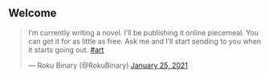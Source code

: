 ## Welcome 


<blockquote class="twitter-tweet"><p lang="en" dir="ltr">I’m currently writing a novel. I’ll be publishing it online piecemeal. You can get it for as little as free. Ask me and I’ll start sending to you when it starts going out. <a href="https://twitter.com/hashtag/art?src=hash&amp;ref_src=twsrc%5Etfw">#art</a></p>&mdash; Roku Binary (@RokuBinary) <a href="https://twitter.com/RokuBinary/status/1353847911520620544?ref_src=twsrc%5Etfw">January 25, 2021</a></blockquote> <script async src="https://platform.twitter.com/widgets.js" charset="utf-8"></script>
